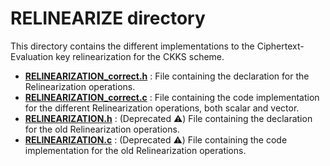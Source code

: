 # RELINEARIZE directory

This directory contains the different implementations to the Ciphertext-Evaluation key relinearization for the CKKS scheme.


+ <strong><a href=RELINEARIZATION_correct.h>RELINEARIZATION_correct.h</a></strong> : File containing the declaration for the Relinearization operations.
+ <strong><a href=RELINEARIZATION_correct.c>RELINEARIZATION_correct.c</a></strong> : File containing the code implementation for the different Relinearization operations, both scalar and vector.
+ <strong><a href=RELINEARIZATION.h>RELINEARIZATION.h</a></strong> : (Deprecated ⚠️) File containing the declaration for the old Relinearization operations.
+ <strong><a href=RELINEARIZATION.c>RELINEARIZATION.c</a></strong> : (Deprecated ⚠️) File containing the code implementation for the old Relinearization operations.







